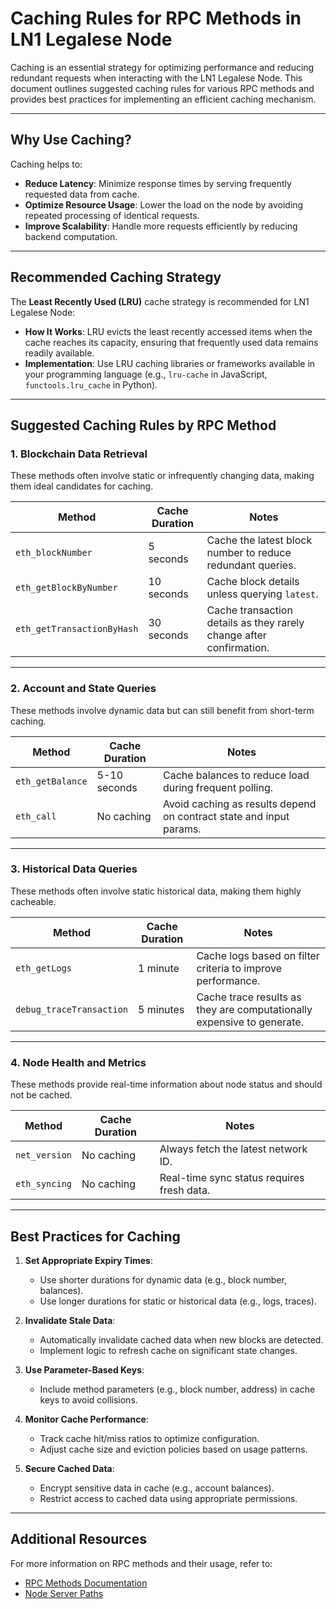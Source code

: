 # Caching Rules for RPC Methods in LN1 Legalese Node

Caching is an essential strategy for optimizing performance and reducing redundant requests when interacting with the LN1 Legalese Node. This document outlines suggested caching rules for various RPC methods and provides best practices for implementing an efficient caching mechanism.

---

## **Why Use Caching?**

Caching helps to:
- **Reduce Latency**: Minimize response times by serving frequently requested data from cache.
- **Optimize Resource Usage**: Lower the load on the node by avoiding repeated processing of identical requests.
- **Improve Scalability**: Handle more requests efficiently by reducing backend computation.

---

## **Recommended Caching Strategy**

The **Least Recently Used (LRU)** cache strategy is recommended for LN1 Legalese Node:
- **How It Works**: LRU evicts the least recently accessed items when the cache reaches its capacity, ensuring that frequently used data remains readily available.
- **Implementation**: Use LRU caching libraries or frameworks available in your programming language (e.g., `lru-cache` in JavaScript, `functools.lru_cache` in Python).

---

## **Suggested Caching Rules by RPC Method**

### 1. **Blockchain Data Retrieval**
These methods often involve static or infrequently changing data, making them ideal candidates for caching.

| Method                  | Cache Duration | Notes                                                                 |
|-------------------------|----------------|----------------------------------------------------------------------|
| `eth_blockNumber`       | 5 seconds      | Cache the latest block number to reduce redundant queries.           |
| `eth_getBlockByNumber`  | 10 seconds     | Cache block details unless querying `latest`.                        |
| `eth_getTransactionByHash` | 30 seconds   | Cache transaction details as they rarely change after confirmation. |

---

### 2. **Account and State Queries**
These methods involve dynamic data but can still benefit from short-term caching.

| Method                  | Cache Duration | Notes                                                                 |
|-------------------------|----------------|----------------------------------------------------------------------|
| `eth_getBalance`        | 5-10 seconds   | Cache balances to reduce load during frequent polling.               |
| `eth_call`              | No caching     | Avoid caching as results depend on contract state and input params.  |

---

### 3. **Historical Data Queries**
These methods often involve static historical data, making them highly cacheable.

| Method                  | Cache Duration | Notes                                                                 |
|-------------------------|----------------|----------------------------------------------------------------------|
| `eth_getLogs`           | 1 minute       | Cache logs based on filter criteria to improve performance.          |
| `debug_traceTransaction`| 5 minutes      | Cache trace results as they are computationally expensive to generate.|

---

### 4. **Node Health and Metrics**
These methods provide real-time information about node status and should not be cached.

| Method                  | Cache Duration | Notes                                                                 |
|-------------------------|----------------|----------------------------------------------------------------------|
| `net_version`           | No caching     | Always fetch the latest network ID.                                  |
| `eth_syncing`           | No caching     | Real-time sync status requires fresh data.                           |

---

## **Best Practices for Caching**

1. **Set Appropriate Expiry Times**:
   - Use shorter durations for dynamic data (e.g., block number, balances).
   - Use longer durations for static or historical data (e.g., logs, traces).

2. **Invalidate Stale Data**:
   - Automatically invalidate cached data when new blocks are detected.
   - Implement logic to refresh cache on significant state changes.

3. **Use Parameter-Based Keys**:
   - Include method parameters (e.g., block number, address) in cache keys to avoid collisions.

4. **Monitor Cache Performance**:
   - Track cache hit/miss ratios to optimize configuration.
   - Adjust cache size and eviction policies based on usage patterns.

5. **Secure Cached Data**:
   - Encrypt sensitive data in cache (e.g., account balances).
   - Restrict access to cached data using appropriate permissions.

---

## Additional Resources
For more information on RPC methods and their usage, refer to:
- [RPC Methods Documentation](./rpc_methods.md)
- [Node Server Paths](./node_server_paths.md)
